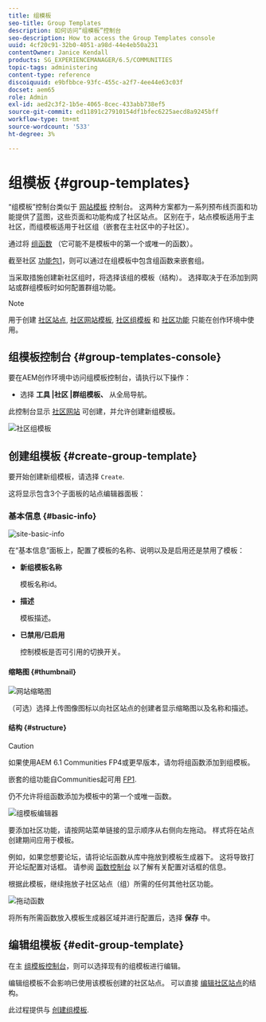 ```yaml
---
title: 组模板
seo-title: Group Templates
description: 如何访问“组模板”控制台
seo-description: How to access the Group Templates console
uuid: 4cf20c91-32b0-4051-a98d-44e4eb50a231
contentOwner: Janice Kendall
products: SG_EXPERIENCEMANAGER/6.5/COMMUNITIES
topic-tags: administering
content-type: reference
discoiquuid: e9bfbbce-93fc-455c-a2f7-4ee44e63c03f
docset: aem65
role: Admin
exl-id: aed2c3f2-1b5e-4065-8cec-433abb738ef5
source-git-commit: ed11891c27910154df1bfec6225aecd8a9245bff
workflow-type: tm+mt
source-wordcount: '533'
ht-degree: 3%

---
```


# 组模板 {#group-templates}

“组模板”控制台类似于 [网站模板](/help/communities/sites.md) 控制台。 这两种方案都为一系列预布线页面和功能提供了蓝图，这些页面和功能构成了社区站点。 区别在于，站点模板适用于主社区，而组模板适用于社区组（嵌套在主社区中的子社区）。

通过将 [组函数](/help/communities/functions.md#groups-function) （它可能不是模板中的第一个或唯一的函数）。

截至社区 [功能包1](/help/communities/deploy-communities.md#latestfeaturepack)，则可以通过在组模板中包含组函数来嵌套组。

当采取措施创建新社区组时，将选择该组的模板（结构）。 选择取决于在添加到网站或群组模板时如何配置群组功能。

>[!NOTE]
>
>用于创建 [社区站点](/help/communities/sites-console.md), [社区网站模板](/help/communities/sites.md), [社区组模板](/help/communities/tools-groups.md) 和 [社区功能](/help/communities/functions.md) 只能在创作环境中使用。

## 组模板控制台 {#group-templates-console}

要在AEM创作环境中访问组模板控制台，请执行以下操作：

* 选择 **工具 |社区 |群组模板、** 从全局导航。

此控制台显示 [社区网站](/help/communities/sites-console.md) 可创建，并允许创建新组模板。

![社区组模板](assets/groups-template.png)

## 创建组模板 {#create-group-template}

要开始创建新组模板，请选择 `Create`.

这将显示包含3个子面板的站点编辑器面板：

### 基本信息 {#basic-info}

![site-basic-info](assets/site-basic-info.png)

在“基本信息”面板上，配置了模板的名称、说明以及是启用还是禁用了模板：

* **新组模板名称**

   模板名称id。

* **描述**

   模板描述。

* **已禁用/已启用**

   控制模板是否可引用的切换开关。

#### 缩略图 {#thumbnail}

![网站缩略图](assets/site-thumbnail.png)

（可选）选择上传图像图标以向社区站点的创建者显示缩略图以及名称和描述。

#### 结构 {#structure}

>[!CAUTION]
>
>如果使用AEM 6.1 Communities FP4或更早版本，请勿将组函数添加到组模板。
>
>嵌套的组功能自Communities起可用 [FP1](/help/communities/communities.md#latestfeaturepack).
>
>仍不允许将组函数添加为模板中的第一个或唯一函数。

![组模板编辑器](assets/template-editor.png)

要添加社区功能，请按网站菜单链接的显示顺序从右侧向左拖动。 样式将在站点创建期间应用于模板。

例如，如果您想要论坛，请将论坛函数从库中拖放到模板生成器下。 这将导致打开论坛配置对话框。 请参阅 [函数控制台](/help/communities/functions.md) 以了解有关配置对话框的信息。

根据此模板，继续拖放子社区站点（组）所需的任何其他社区功能。

![拖动函数](assets/dragfunctions.png)

将所有所需函数放入模板生成器区域并进行配置后，选择 **保存** 中。

## 编辑组模板 {#edit-group-template}

在主 [组模板控制台](#group-templates-console)，则可以选择现有的组模板进行编辑。

编辑组模板不会影响已使用该模板创建的社区站点。 可以直接 [编辑社区站点](/help/communities/sites-console.md#modify-structure)的结构。

此过程提供与 [创建组模板](#create-group-template).
